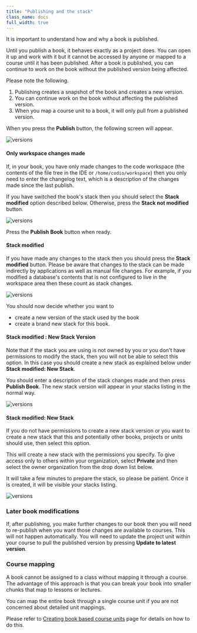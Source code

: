 ```yaml
---
title: "Publishing and the stack"
class_name: docs
full_width: true
---
```


It is important to understand how and why a book is published.

Until you publish a book, it behaves exactly as a project does. You can open it up and work with it but it cannot be accessed by anyone or mapped to a course until it has been published. After a book is published, you can continue to work on the book without the published version being affected.

Please note the following.

1. Publishing creates a snapshot of the book and creates a new version. 
1. You can continue work on the book without affecting the published version.
1. When you map a course unit to a book, it will only pull from a published version.

When you press the **Publish** button, the following screen will appear. 

<img alt="versions" src="/img/docs/book_publish.png" class="simple"/>


#### Only workspace changes made
If, in your book, you have only made changes to the code workspace (the contents of the file tree in the IDE or `/home/codio/workspace`) then you only need to enter the changelog text, which is a description of the changes made since the last publish.

If you have switched the book's stack then you should select the **Stack modified** option described below. Otherwise, press the **Stack not modified** button.

<img alt="versions" src="/img/docs/book_stack_notmodified.png" class="simple"/>

Press the **Publish Book** button when ready.

#### Stack modified
If you have made any changes to the stack then you should press the **Stack modified** button. Please be aware that changes to the stack can be made indirectly by applications as well as manual file changes. For example, if you modified a database's contents that is not configured to live in the workspace area then these count as stack changes.

<img alt="versions" src="/img/docs/book_stack_modified.png" class="simple"/>

You should now decide whether you want to 

- create a new version of the stack used by the book
- create a brand new stack for this book. 

#### Stack modified : New Stack Version
Note that if the stack you are using is not owned by you or you don't have permissions to modify the stack, then you will not be able to select this option. In this case you should create a new stack as explained below under **Stack modified: New Stack**.

You should enter a description of the stack changes made and then press **Publish Book**. The new stack version will appear in your stacks listing in the normal way.

<img alt="versions" src="/img/docs/book_stack_newversion.png" class="simple"/>

#### Stack modified: New Stack
If you do not have permissions to create a new stack version or you want to create a new stack that this and potentially other books, projects or units should use, then select this option.

This will create a new stack with the permissions you specify. To give access only to others within your organization, select **Private** and then select the owner organization from the drop down list below.

It will take a few minutes to prepare the stack, so please be patient. Once it is created, it will be visible your stacks listing. 

<img alt="versions" src="/img/docs/book_stack_newstack.png" class="simple"/>


### Later book modifications
If, after publishing, you make further changes to our book then you will need to re-publish when you want those changes are available to courses. This will not happen automatically. You will need to update the project unit within your course to pull the published version by pressing **Update to latest version**.


### Course mapping
A book cannot be assigned to a class without mapping it through a course. The advantage of this approach is that you can break your book into smaller chunks that map to lessons or lectures. 

You can map the entire book through a single course unit if you are not concerned about detailed unit mappings.

Please refer to [Creating book based course units](/docs/courses/units/unit-add#createbook) page for details on how to do this. 



